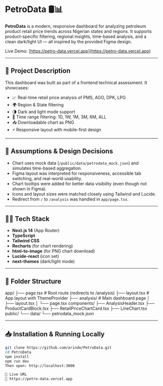 # PetroData 🛢️📊

**PetroData** is a modern, responsive dashboard for analyzing petroleum product retail price trends across Nigerian states and regions. It supports product-specific filtering, regional insights, time-based analysis, and a clean dark/light UI — all inspired by the provided Figma design.

Live Demo: [https://petro-data.vercel.app](https://petro-data.vercel.app)

---

## 📌 Project Description

This dashboard was built as part of a frontend technical assessment. It showcases:

- 📈 Real-time retail price analysis of PMS, AGO, DPK, LPG
- 🌍 Region & State filtering
- 🌗 Dark and light mode support
- 🧭 Time range filtering: 1D, 1W, 1M, 3M, 6M, ALL
- 📥 Downloadable chart as PNG
- ⚡ Responsive layout with mobile-first design

---

## 🧠 Assumptions & Design Decisions

- Chart uses mock data (`/public/data/petrodata_mock.json`) and simulates time-based aggregation.
- Figma layout was interpreted for responsiveness, accessible tab switching, and real-world usability.
- Chart tooltips were added for better data visibility (even though not shown in Figma).
- Icons and layout sizes were matched closely using Tailwind and Lucide.
- Redirect from `/` to `/analysis` was handled in `app/page.tsx`.

---

## 🧑‍💻 Tech Stack

- **Next.js 14** (App Router)
- **TypeScript**
- **Tailwind CSS**
- **Recharts** (for chart rendering)
- **html-to-image** (for PNG chart download)
- **Lucide-react** (icon set)
- **next-themes** (dark/light mode)

---

## 📁 Folder Structure


app/
├── page.tsx # Root route (redirects to /analysis)
├── layout.tsx # App layout with ThemeProvider
├── analysis/ # Main dashboard page
│ ├── layout.tsx
│ └── page.tsx
components/
├── AnalysisHeader.tsx
├── ProductCardBlock.tsx
├── RetailPriceChartCard.tsx
├── LineChart.tsx
public/
└── data/
└── petrodata_mock.json


---

## 📥 Installation & Running Locally

```bash
git clone https://github.com/arinde/PetroData.git
cd PetroData
npm install
npm run dev
Then open: http://localhost:3000

🚀 Live URL
🔗 https://petro-data.vercel.app